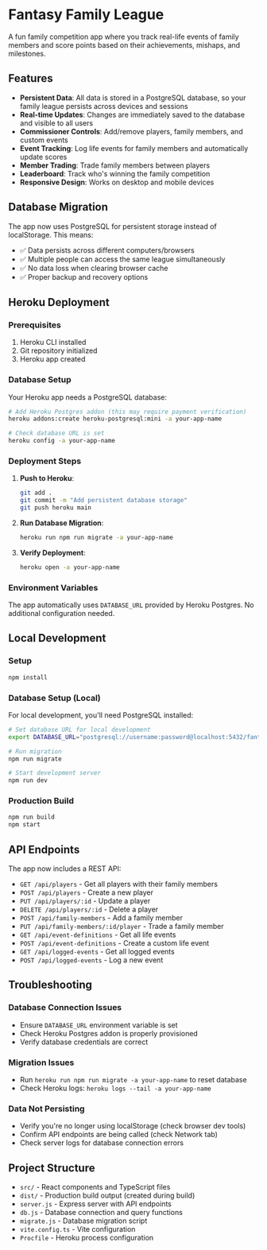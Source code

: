 # Fantasy Family League

A fun family competition app where you track real-life events of family members and score points based on their achievements, mishaps, and milestones.

## Features

- **Persistent Data**: All data is stored in a PostgreSQL database, so your family league persists across devices and sessions
- **Real-time Updates**: Changes are immediately saved to the database and visible to all users
- **Commissioner Controls**: Add/remove players, family members, and custom events
- **Event Tracking**: Log life events for family members and automatically update scores
- **Member Trading**: Trade family members between players
- **Leaderboard**: Track who's winning the family competition
- **Responsive Design**: Works on desktop and mobile devices

## Database Migration

The app now uses PostgreSQL for persistent storage instead of localStorage. This means:
- ✅ Data persists across different computers/browsers
- ✅ Multiple people can access the same league simultaneously  
- ✅ No data loss when clearing browser cache
- ✅ Proper backup and recovery options

## Heroku Deployment

### Prerequisites
1. Heroku CLI installed
2. Git repository initialized
3. Heroku app created

### Database Setup
Your Heroku app needs a PostgreSQL database:

```bash
# Add Heroku Postgres addon (this may require payment verification)
heroku addons:create heroku-postgresql:mini -a your-app-name

# Check database URL is set
heroku config -a your-app-name
```

### Deployment Steps
1. **Push to Heroku**:
   ```bash
   git add .
   git commit -m "Add persistent database storage"
   git push heroku main
   ```

2. **Run Database Migration**:
   ```bash
   heroku run npm run migrate -a your-app-name
   ```

3. **Verify Deployment**:
   ```bash
   heroku open -a your-app-name
   ```

### Environment Variables
The app automatically uses `DATABASE_URL` provided by Heroku Postgres. No additional configuration needed.

## Local Development

### Setup
```bash
npm install
```

### Database Setup (Local)
For local development, you'll need PostgreSQL installed:

```bash
# Set database URL for local development
export DATABASE_URL="postgresql://username:password@localhost:5432/fantasy_family"

# Run migration
npm run migrate

# Start development server
npm run dev
```

### Production Build
```bash
npm run build
npm start
```

## API Endpoints

The app now includes a REST API:

- `GET /api/players` - Get all players with their family members
- `POST /api/players` - Create a new player
- `PUT /api/players/:id` - Update a player
- `DELETE /api/players/:id` - Delete a player
- `POST /api/family-members` - Add a family member
- `PUT /api/family-members/:id/player` - Trade a family member
- `GET /api/event-definitions` - Get all life events
- `POST /api/event-definitions` - Create a custom life event  
- `GET /api/logged-events` - Get all logged events
- `POST /api/logged-events` - Log a new event

## Troubleshooting

### Database Connection Issues
- Ensure `DATABASE_URL` environment variable is set
- Check Heroku Postgres addon is properly provisioned
- Verify database credentials are correct

### Migration Issues
- Run `heroku run npm run migrate -a your-app-name` to reset database
- Check Heroku logs: `heroku logs --tail -a your-app-name`

### Data Not Persisting
- Verify you're no longer using localStorage (check browser dev tools)
- Confirm API endpoints are being called (check Network tab)
- Check server logs for database connection errors

## Project Structure

- `src/` - React components and TypeScript files
- `dist/` - Production build output (created during build)
- `server.js` - Express server with API endpoints
- `db.js` - Database connection and query functions
- `migrate.js` - Database migration script
- `vite.config.ts` - Vite configuration
- `Procfile` - Heroku process configuration